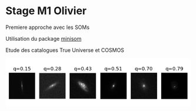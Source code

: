 # Stage M1 Olivier




Premiere approche avec les SOMs

Utilisation du package [minisom](https://github.com/JustGlowing/minisom) 


Etude des catalogues True Universe et COSMOS


![COSMOS catalog](datas/gx_evo_COSMOS.png)